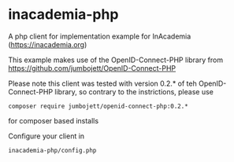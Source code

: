 # inacademia-php
A php client for implementation example for InAcademia (https://inacademia.org)

This example makes use of the OpenID-Connect-PHP library from https://github.com/jumbojett/OpenID-Connect-PHP 

Please note this client was tested with version 0.2.* of teh OpenID-Connect-PHP library, so contrary to the instrictions, please use 
```
composer require jumbojett/openid-connect-php:0.2.*
```
for composer based installs

Configure your client in 
```
inacademia-php/config.php
```
